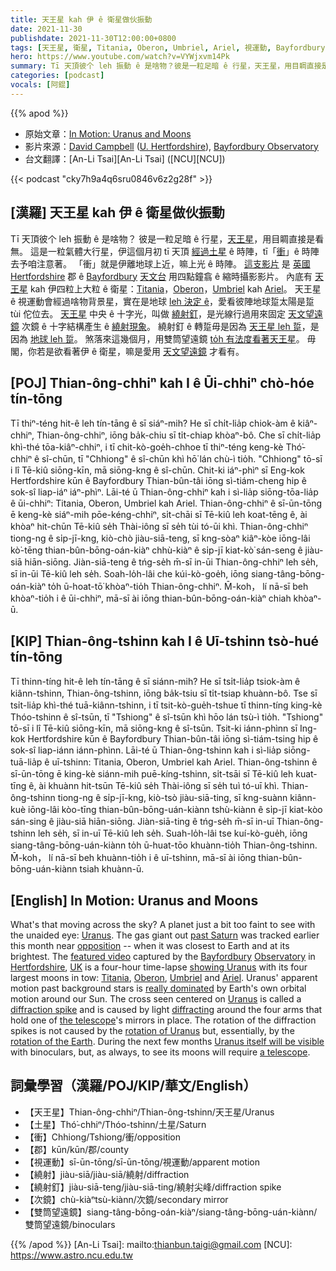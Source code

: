 ```yaml
---
title: 天王星 kah 伊 ê 衛星做伙振動
date: 2021-11-30
publishdate: 2021-11-30T12:00:00+0800
tags: [天王星, 衛星, Titania, Oberon, Umbriel, Ariel, 視運動, Bayfordbury 天文台, 縮時攝影, 繞射, 次鏡, 繞射釘]
hero: https://www.youtube.com/watch?v=VYWjxvm14Pk
summary: Tī 天頂彼个 leh 振動 ê 是啥物？彼是一粒足暗 ê 行星，天王星，用目睭直接是看無。
categories: [podcast]
vocals: [阿錕]
---
```


{{% apod %}}

- 原始文章：[In Motion: Uranus and Moons](https://apod.nasa.gov/apod/ap211130.html)
- 影片來源：[David Campbell](mailto:d.a.campbell2@herts.ac.uk) ([U. Hertfordshire](https://www.herts.ac.uk/research/centres/car)), [Bayfordbury Observatory](https://www.herts.ac.uk/bayfordbury/bayfordbury-observatory/people-at-bayfordbury)
- 台文翻譯：[An-Li Tsai][An-Li Tsai] ([NCU][NCU])

{{< podcast "cky7h9a4q6sru0846v6z2g28f" >}}

## [漢羅] 天王星 kah 伊 ê 衛星做伙振動
Tī 天頂彼个 leh 振動 ê 是啥物？
彼是一粒足暗 ê 行星，[天王星][Uranus 1]，用目睭直接是看無。
這是一粒氣體大行星，伊這個月初 tī 天頂 [經過土星][past Saturn] ê 時陣，tī「[衝][opposition]」ê 時陣去予咱注意著。
「衝」就是伊離地球上近，嘛上光 ê 時陣。
[這支影片][featured video] 是 [英國][UK] [Hertfordshire][Hertfordshire] 郡 ê [Bayfordbury][Bayfordbury] [天文台][Observatory] 用四點鐘翕 ê 縮時攝影影片。
內底有 [天王星][showing Uranus] kah 伊四粒上大粒 ê 衛星：[Titania][Titania]，[Oberon][Oberon]，[Umbriel][Umbriel] kah [Ariel][Ariel]。
天王星 ê 視運動會經過啥物背景星，實在是地球 [leh 決定 ê][really dominated]，愛看彼陣地球踅太陽是踅 tùi 佗位去。
[天王星][Uranus 2] 中央 ê 十字光，叫做 [繞射釘][diffraction spike]，是光線行過用來固定 [天文望遠鏡][the telescope] 次鏡 ê 十字結構產生 ê [繞射現象][diffracting]。
繞射釘 ê 轉踅毋是因為 [天王星 leh 踅][rotation of Uranus]，是因為 [地球 leh 踅][rotation of the Earth]。
煞落來這幾個月，用雙筒望遠鏡 [to̍h 有法度看著天王星][Uranus itself will be visible]。
毋閣，你若是欲看著伊 ê 衛星，嘛是愛用 [天文望遠鏡][a telescope] 才看有。


## [POJ] Thian-ông-chhiⁿ kah I ê Ūi-chhiⁿ chò-hóe tín-tōng
Tī thiⁿ-téng hit-ê leh tín-tāng ê sī siáⁿ-mih?
He sī chi̍t-lia̍p chiok-àm ê kiâⁿ-chhiⁿ, Thian-ông-chhiⁿ, iōng ba̍k-chiu sī ti̍t-chiap khòaⁿ-bô.
Che sī chi̍t-lia̍p khì-thé tōa-kiâⁿ-chhiⁿ, i tī chit-kò-goe̍h-chhoe tī thiⁿ-téng keng-kè Thó͘-chhiⁿ ê sî-chūn, tī "Chhiong" ê sî-chūn khì hō͘ lán chù-ì tio̍h.
"Chhiong" tō-sī i lî Tē-kiû siōng-kīn, mā siōng-kng ê sî-chūn.
Chit-ki iáⁿ-phìⁿ sī Eng-kok Hertfordshire kūn ê Bayfordbury Thian-bûn-tâi iōng sì-tiám-cheng hip ê sok-sî liap-iáⁿ iáⁿ-phìⁿ.
Lāi-té ū Thian-ông-chhiⁿ kah i sì-lia̍p siōng-tōa-lia̍p ê ūi-chhiⁿ: Titania, Oberon, Umbriel kah Ariel.
Thian-ông-chhiⁿ ê sī-ūn-tōng ē keng-kè siáⁿ-mih pōe-kéng-chhiⁿ, si̍t-chāi sī Tē-kiû leh koat-tēng ê, ài khòaⁿ hit-chūn Tē-kiû se̍h Thài-iông sī se̍h tùi tó-ūi khì.
Thian-ông-chhiⁿ tiong-ng ê si̍p-jī-kng, kiò-chò jiàu-siā-teng, sī kng-sòaⁿ kiâⁿ-kòe iōng-lâi kò͘-tēng thian-bûn-bōng-oán-kiàⁿ chhù-kiàⁿ ê si̍p-jī kiat-kò͘ sán-seng ê jiàu-siā hiān-siōng.
Jiàn-siā-teng ê tńg-se̍h m̄-sī in-ūi Thian-ông-chhiⁿ leh se̍h, sī in-ūi Tē-kiû leh se̍h.
Soah-lo̍h-lâi che kúi-kò-goe̍h, iōng siang-tâng-bōng-oán-kiàⁿ to̍h ū-hoat-tō͘ khòaⁿ-tio̍h Thian-ông-chhiⁿ.
M̄-koh， lí nā-sī beh khòaⁿ-tio̍h i ê ūi-chhiⁿ, mā-sī ài iōng thian-bûn-bōng-oán-kiàⁿ chiah khòaⁿ-ū.

## [KIP]  Thian-ông-tshinn kah I ê Uī-tshinn tsò-hué tín-tōng
Tī thinn-tíng hit-ê leh tín-tāng ê sī siánn-mih?
He sī tsi̍t-lia̍p tsiok-àm ê kiânn-tshinn, Thian-ông-tshinn, iōng ba̍k-tsiu sī ti̍t-tsiap khuànn-bô.
Tse sī tsi̍t-lia̍p khì-thé tuā-kiânn-tshinn, i tī tsit-kò-gue̍h-tshue tī thinn-tíng king-kè Thóo-tshinn ê sî-tsūn, tī "Tshiong" ê sî-tsūn khì hōo lán tsù-ì tio̍h.
"Tshiong" tō-sī i lî Tē-kiû siōng-kīn, mā siōng-kng ê sî-tsūn.
Tsit-ki iánn-phìnn sī Ing-kok Hertfordshire kūn ê Bayfordbury Thian-bûn-tâi iōng sì-tiám-tsing hip ê sok-sî liap-iánn iánn-phìnn.
Lāi-té ū Thian-ông-tshinn kah i sì-lia̍p siōng-tuā-lia̍p ê uī-tshinn: Titania, Oberon, Umbriel kah Ariel.
Thian-ông-tshinn ê sī-ūn-tōng ē king-kè siánn-mih puē-kíng-tshinn, si̍t-tsāi sī Tē-kiû leh kuat-tīng ê, ài khuànn hit-tsūn Tē-kiû se̍h Thài-iông sī se̍h tuì tó-uī khì.
Thian-ông-tshinn tiong-ng ê si̍p-jī-kng, kiò-tsò jiàu-siā-ting, sī kng-suànn kiânn-kuè iōng-lâi kòo-tīng thian-bûn-bōng-uán-kiànn tshù-kiànn ê si̍p-jī kiat-kòo sán-sing ê jiàu-siā hiān-siōng.
Jiàn-siā-ting ê tńg-se̍h m̄-sī in-uī Thian-ông-tshinn leh se̍h, sī in-uī Tē-kiû leh se̍h.
Suah-lo̍h-lâi tse kuí-kò-gue̍h, iōng siang-tâng-bōng-uán-kiànn to̍h ū-huat-tōo khuànn-tio̍h Thian-ông-tshinn.
M̄-koh， lí nā-sī beh khuànn-tio̍h i ê uī-tshinn, mā-sī ài iōng thian-bûn-bōng-uán-kiànn tsiah khuànn-ū.

## [English] In Motion: Uranus and Moons
What's that moving across the sky?
A planet just a bit too faint to see with the unaided eye: [Uranus][Uranus 1].
The gas giant out [past Saturn][past Saturn] was tracked earlier this month near [opposition][opposition] -- when it was closest to Earth and at its brightest.
The [featured video][featured video] captured by the [Bayfordbury][Bayfordbury] [Observatory][Observatory] in [Hertfordshire][Hertfordshire], [UK][UK] is a four-hour time-lapse [showing Uranus][showing Uranus] with its four largest moons in tow: [Titania][Titania], [Oberon][Oberon], [Umbriel][Umbriel] and [Ariel][Ariel].
Uranus' apparent motion past background stars is [really dominated][really dominated] by Earth's own orbital motion around our Sun.
The cross seen centered on [Uranus][Uranus 2] is called a [diffraction spike][diffraction spike] and is caused by light [diffracting][diffracting] around the four arms that hold one of [the telescope][the telescope]'s mirrors in place.
The rotation of the diffraction spikes is not caused by the [rotation of Uranus][rotation of Uranus] but, essentially, by the [rotation of the Earth][rotation of the Earth].
During the next few months [Uranus itself will be visible][Uranus itself will be visible] with binoculars, but, as always, to see its moons will require [a telescope][a telescope].

## 詞彙學習（漢羅/POJ/KIP/華文/English）
- 【天王星】Thian-ông-chhiⁿ/Thian-ông-tshinn/天王星/Uranus
- 【土星】Thó͘-chhiⁿ/Thóo-tshinn/土星/Saturn
- 【衝】Chhiong/Tshiong/衝/opposition
- 【郡】kūn/kūn/郡/county
- 【視運動】sī-ūn-tōng/sī-ūn-tōng/視運動/apparent motion
- 【繞射】jiàu-siā/jiàu-siā/繞射/diffraction
- 【繞射釘】jiàu-siā-teng/jiàu-siā-ting/繞射尖峰/diffraction spike
- 【次鏡】chù-kiàⁿtsù-kiànn/次鏡/secondary mirror
- 【雙筒望遠鏡】siang-tâng-bōng-oán-kiàⁿ/siang-tâng-bōng-uán-kiànn/雙筒望遠鏡/binoculars


{{% /apod %}}
[An-Li Tsai]: mailto:thianbun.taigi@gmail.com
[NCU]: https://www.astro.ncu.edu.tw

[Uranus 1]:https://solarsystem.nasa.gov/planets/uranus/in-depth/
[past Saturn]:https://apod.nasa.gov/apod/ap170911.html
[opposition]:https://blogs.nasa.gov/Watch_the_Skies/wp-content/uploads/sites/193/2020/10/Opposition_Conjunction.jpg
[featured video]:https://twitter.com/BayfordburyObs/status/1456602305881575434
[Bayfordbury]:https://www.herts.ac.uk/bayfordbury/bayfordbury-observatory/visit-bayfordbury-observatory
[Observatory]:https://en.wikipedia.org/wiki/Bayfordbury_Observatory#/media/File:Bayfordbury_campus_(27115264794).jpg
[Hertfordshire]:https://en.wikipedia.org/wiki/Hertfordshire
[UK]:https://en.wikipedia.org/wiki/United_Kingdom
[showing Uranus]:https://pds-rings.seti.org/tools/ephem2_ura.shtml
[Titania]:https://apod.nasa.gov/apod/ap000930.html
[Oberon]:https://solarsystem.nasa.gov/moons/uranus-moons/oberon/in-depth/
[Umbriel]:https://en.wikipedia.org/wiki/Umbriel_(moon)
[Ariel]:https://solarsystem.nasa.gov/moons/uranus-moons/ariel/in-depth/
[really dominated]:https://apod.nasa.gov/apod/ap201212.html
[Uranus 2]:https://youtu.be/m4NXbFOiOGk
[diffraction spike]:https://en.wikipedia.org/wiki/Diffraction_spike
[diffracting]:http://ww2010.atmos.uiuc.edu/(Gh)/guides/mtr/opt/mch/diff.rxml
[the telescope]:https://www.flickr.com/photos/bayfordburyobs/51674803383
[rotation of Uranus]:https://youtu.be/H7sJvvKagiA
[rotation of the Earth]:https://apod.nasa.gov/apod/ap200701.html
[Uranus itself will be visible]:https://earthsky.org/astronomy-essentials/uranus-at-opposition-closest-brightest-best/
[a telescope]:https://1funny.com/wp-content/uploads/2010/12/dog-telescope.jpg
